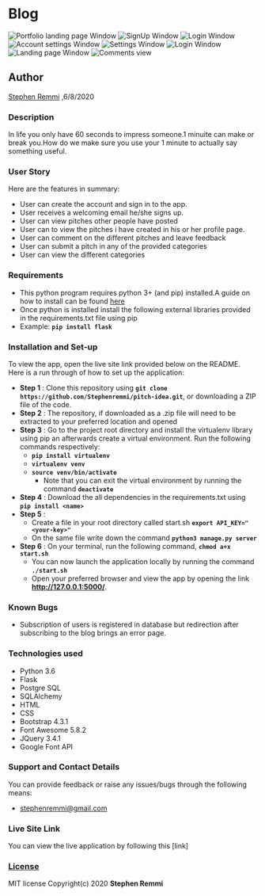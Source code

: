 # Blog
![Portfolio landing page Window](https://user-images.githubusercontent.com/61972580/84638670-f9428080-aeff-11ea-9d13-3ae2dc8ae4bf.png)
![SignUp Window](https://user-images.githubusercontent.com/61972580/84639431-09a72b00-af01-11ea-84a6-134898bdaa80.png)
![Login Window](https://user-images.githubusercontent.com/61972580/84639621-4bd06c80-af01-11ea-89a4-6ae8d7114694.png)
![Account settings Window](https://user-images.githubusercontent.com/61972580/84640504-72db6e00-af02-11ea-8e02-09a9d5781481.png)
![Settings Window](https://user-images.githubusercontent.com/61972580/84636060-ca76db00-aefc-11ea-8b3a-c05bec01d3ff.png)
![Login Window](https://user-images.githubusercontent.com/61972580/84638950-576f6380-af00-11ea-9ca6-de915e12ccb1.png)
![Landing page Window](https://user-images.githubusercontent.com/61972580/84636800-ab2c7d80-aefd-11ea-9573-7141ea2e5593.png)
![Comments view](https://user-images.githubusercontent.com/61972580/84637296-2db53d00-aefe-11ea-926d-e7a6f3a6517e.png)


## Author
[Stephen Remmi](https://github.com/Stephenremmi) ,6/8/2020

### Description
In life you only have 60 seconds to impress someone.1 minuite can make or break you.How do we make sure you use your 1 minute to actually say something useful.

### User Story
Here are the features in summary:
* User can create the account and sign in to the app.
* User receives a welcoming email he/she signs up.
* User can view pitches other people have posted
* User can to view the pitches i have created in his or her profile page.
* User can comment on the different pitches and leave feedback
* User can submit a pitch in any of the provided categories
* User can view the different categories

### Requirements
* This python program requires python 3+ (and pip) installed.A guide on how to install can be found [here](https://www.python.org/)
* Once python is installed install the following external libraries provided in the requirements.txt file using pip
* Example:
           **`pip install flask`**

### Installation and Set-up
To view the app, open the live site link provided below on the README.
Here is a run through of how to set up the application:
* **Step 1** : Clone this repository using **`git clone https://github.com/Stephenremmi/pitch-idea.git`**, or downloading a ZIP file of the code.
* **Step 2** : The repository, if downloaded as a .zip file will need to be extracted to your preferred location and opened
* **Step 3** : Go to the project root directory and install the virtualenv library using pip an afterwards create a virtual environment. Run the following commands respectively:
    * **`pip install virtualenv`**
    * **`virtualenv venv`**
    * **`source venv/bin/activate`**
        * Note that you can exit the virtual environment by running the command **`deactivate`**
* **Step 4** : Download the all dependencies in the requirements.txt using **`pip install <name>`**
* **Step 5** :
    * Create a file in your root directory called start.sh **`export API_KEY="<your-key>"`**
    * On the same file write down the command **`python3 manage.py server`** 
* **Step 6** : On your terminal, run the following command, **`chmod a+x start.sh`**
    * You can now launch the application locally by running the command **`./start.sh`** 
    * Open your preferred browser and view the app by opening the link **http://127.0.0.1:5000/**.
    
### Known Bugs 
* Subscription of users is registered in database but redirection after subscribing to the blog brings an error page.

### Technologies used
* Python 3.6
* Flask
* Postgre SQL
* SQLAlchemy
* HTML
* CSS
* Bootstrap 4.3.1
* Font Awesome 5.8.2
* JQuery 3.4.1
* Google Font API

### Support and Contact Details
You can provide feedback or raise any issues/bugs through the following means:
* stephenremmi@gmail.com

### Live Site Link
You can view the live application by following this [link]

### [License]()
MIT license Copyright(c) 2020 **Stephen Remmi**
